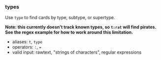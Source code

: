 ### types

Use `type` to find cards by type, subtype, or supertype. 

**Note: this currently doesn't track known types, so `t:rat` will find pirates. See the regex example for how to work around this limitation.** 

- aliases: `t`, `type`
- operators: `:`, `=`
- valid input: rawtext, "strings of characters", regular expressions